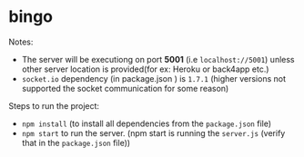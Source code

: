 # bingo

Notes: 

- The server will be executiong on port **5001** (i.e `localhost://5001`) unless other server location is provided(for ex: Heroku or back4app etc.)
- `socket.io` dependency (in package.json ) is `1.7.1` (higher versions not supported the socket communication for some reason)

Steps to run the project: 
- `npm install` (to install all dependencies from the `package.json` file)
- `npm start` to run the server. (npm start is running the `server.js` (verify that in the `package.json` file))
